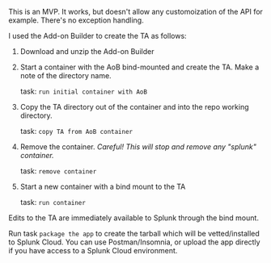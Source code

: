 This is an MVP. It works, but doesn't allow any customoization of the API for example. There's no exception handling.

I used the Add-on Builder to create the TA as follows: 
1. Download and unzip the Add-on Builder
1. Start a container with the AoB bind-mounted and create the TA. Make a note of the directory name.

    task: `run initial container with AoB`
1. Copy the TA directory out of the container and into the repo working directory. 

    task: `copy TA from AoB container`
1. Remove the container. *Careful! This will stop and remove any "splunk" container.*

    task: `remove container`
1. Start a new container with a bind mount to the TA
    
    task: `run container`

Edits to the TA are immediately available to Splunk through the bind mount.

Run task `package the app` to create the tarball which will be vetted/installed to Splunk Cloud. You can use Postman/Insomnia, or upload the app directly if you have access to a Splunk Cloud environment.
